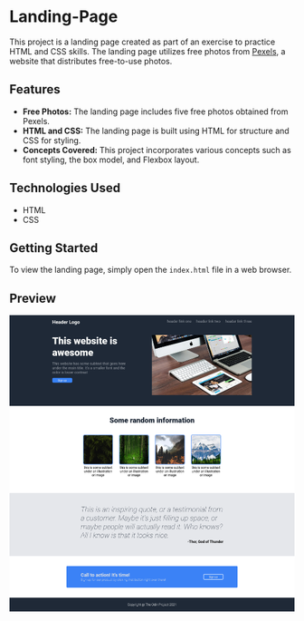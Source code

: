 # Landing-Page

This project is a landing page created as part of an exercise to practice HTML and CSS skills. The landing page utilizes free photos from [Pexels](https://www.pexels.com/), a website that distributes free-to-use photos.

## Features

- **Free Photos:** The landing page includes five free photos obtained from Pexels.
- **HTML and CSS:** The landing page is built using HTML for structure and CSS for styling.
- **Concepts Covered:** This project incorporates various concepts such as font styling, the box model, and Flexbox layout.

## Technologies Used

- HTML
- CSS

## Getting Started

To view the landing page, simply open the `index.html` file in a web browser.

## Preview
![Screenshot of live preview](/img/landing-page.png)

